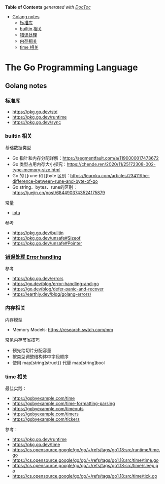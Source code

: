 <!-- START doctoc generated TOC please keep comment here to allow auto update -->
<!-- DON'T EDIT THIS SECTION, INSTEAD RE-RUN doctoc TO UPDATE -->
**Table of Contents**  *generated with [DocToc](https://github.com/thlorenz/doctoc)*

- [Golang notes](#golang-notes)
  - [标准库](#%E6%A0%87%E5%87%86%E5%BA%93)
  - [builtin 相关](#builtin-%E7%9B%B8%E5%85%B3)
  - [错误处理](#%E9%94%99%E8%AF%AF%E5%A4%84%E7%90%86)
  - [内存相关](#%E5%86%85%E5%AD%98%E7%9B%B8%E5%85%B3)
  - [time 相关](#time-%E7%9B%B8%E5%85%B3)

<!-- END doctoc generated TOC please keep comment here to allow auto update -->

# The Go Programming Language
## Golang notes
### 标准库
- https://pkg.go.dev/std
- https://pkg.go.dev/runtime
- https://pkg.go.dev/sync

### builtin 相关
基础数据类型
- Go 指针和内存分配详解：https://segmentfault.com/a/1190000017473672
- Go 类型占用内存大小探究：https://chende.ren/2020/11/25172308-002-type-memory-size.html
- Go 的 []rune 和 []byte 区别：https://learnku.com/articles/23411/the-difference-between-rune-and-byte-of-go
- Go string、bytes、rune的区别：https://juejin.cn/post/6844903743524175879

常量
- [iota](https://github.com/gzhh/golang-notes/tree/main/src/basic/builtin/iota.md)

参考
- https://pkg.go.dev/builtin
- https://pkg.go.dev/unsafe#Sizeof
- https://pkg.go.dev/unsafe#Pointer


### [错误处理 Error handling](basic/error-handling)
参考
- https://pkg.go.dev/errors
- https://go.dev/blog/error-handling-and-go
- https://go.dev/blog/defer-panic-and-recover
- https://earthly.dev/blog/golang-errors/


### 内存相关
内存模型
- Memory Models: https://research.swtch.com/mm

常见内存节省技巧
- 预先给切片分配容量
- 按类型调整结构体中字段顺序
- 使用 map[string]struct{} 代替 map[string]bool


### time 相关
最佳实践：
- https://gobyexample.com/time
- https://gobyexample.com/time-formatting-parsing
- https://gobyexample.com/timeouts
- https://gobyexample.com/timers
- https://gobyexample.com/tickers

参考：
- https://pkg.go.dev/runtime
- https://pkg.go.dev/time
- https://cs.opensource.google/go/go/+/refs/tags/go1.18:src/runtime/time.go
- https://cs.opensource.google/go/go/+/refs/tags/go1.18:src/time/time.go
- https://cs.opensource.google/go/go/+/refs/tags/go1.18:src/time/sleep.go
- https://cs.opensource.google/go/go/+/refs/tags/go1.18:src/time/tick.go

